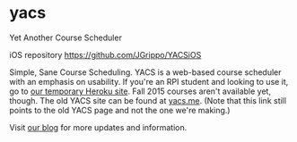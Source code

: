 # yacs
Yet Another Course Scheduler

iOS repository https://github.com/JGrippo/YACSiOS

Simple, Sane Course Scheduling.
YACS is a web-based course scheduler with an emphasis on usability.
If you're an RPI student and looking to use it, go to [our temporary Heroku site](http://yacs.herokuapp.com). Fall 2015 courses aren't available yet, though. The old YACS site can be found at [yacs.me](http://yacs.me).
(Note that this link still points to the old YACS page and not the one we're making.)

Visit [our blog](https://yacsblog.wordpress.com/) for more updates and information.
